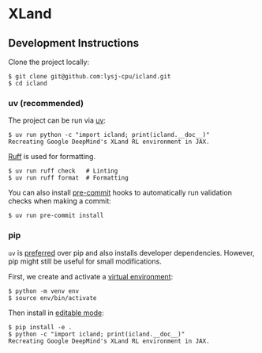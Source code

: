 # XLand

## Development Instructions

Clone the project locally:

```shell
$ git clone git@github.com:lysj-cpu/icland.git
$ cd icland
```

### uv (recommended)

The project can be run via [uv](https://docs.astral.sh/uv/):

```shell
$ uv run python -c "import icland; print(icland.__doc__)"
Recreating Google DeepMind's XLand RL environment in JAX.
```

[Ruff](https://docs.astral.sh/ruff/) is used for formatting.

```shell
$ uv run ruff check   # Linting
$ uv run ruff format  # Formatting
```

You can also install [pre-commit](https://pre-commit.com/) hooks to automatically run validation checks when making a commit:

```shell
$ uv run pre-commit install
```

### pip

`uv` is [preferred](https://docs.astral.sh/uv/#highlights) over pip and also installs developer dependencies. However, pip might still be useful for small modifications.

First, we create and activate a [virtual environment](https://docs.python.org/3/library/venv.html):

```shell
$ python -m venv env
$ source env/bin/activate
```


Then install in [editable mode](https://pip.pypa.io/en/stable/topics/local-project-installs/#editable-installs):

```shell
$ pip install -e .
$ python -c "import icland; print(icland.__doc__)"
Recreating Google DeepMind's XLand RL environment in JAX.
```
